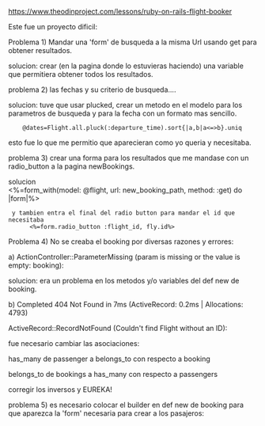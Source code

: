 https://www.theodinproject.com/lessons/ruby-on-rails-flight-booker

Este fue un proyecto dificil:

Problema 1) Mandar una 'form' de busqueda a la misma Url usando get para obtener resultados.

solucion: crear (en la pagina donde lo estuvieras haciendo) una variable que permitiera obtener todos los resultados.

problema 2) las fechas y su criterio de busqueda....


solucion: tuve que usar plucked, crear un metodo en el modelo para los parametros de busqueda y para la fecha con un formato mas sencillo.

        @dates=Flight.all.pluck(:departure_time).sort{|a,b|a<=>b}.uniq

esto fue lo que me permitio que aparecieran como yo queria y necesitaba.

problema 3) crear una forma para los resultados que me mandase con un radio_button a la pagina newBookings.

solucion    
     <%=form_with(model: @flight, url:          new_booking_path, method: :get) do |form|%>

     y tambien entra el final del radio button para mandar el id que necesitaba    
          <%=form.radio_button :flight_id, fly.id%>

Problema 4) No se creaba el booking por diversas razones y errores: 

a)
ActionController::ParameterMissing (param is missing or the value is empty: booking):

solucion: era un problema en los metodos y/o variables del def new de booking.


b)
Completed 404 Not Found in 7ms (ActiveRecord: 0.2ms | Allocations: 4793)



ActiveRecord::RecordNotFound (Couldn't find Flight without an ID):


fue necesario cambiar las asociaciones:

has_many de passenger a belongs_to con respecto a booking

belongs_to de bookings a has_many con respecto a passengers

corregir los inversos y EUREKA!


problema 5) es necesario colocar el builder en def new de booking para que aparezca la 'form' necesaria para crear a los pasajeros: 


